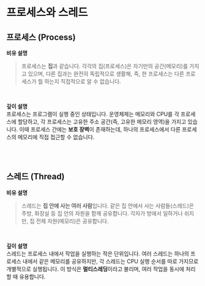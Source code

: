 # 프로세스와 스레드

## 프로세스 (Process)

**비유 설명**

> 프로세스는 **집**과 같습니다. 각각의 집(프로세스)은 자기만의 공간(메모리)를 가지고 있으며, 다른 집과는 완전히 독립적으로 생활해, 즉, 한 프로세스는 다른 프로세스가 뭘 하는지 직접적으로 알 수 없습니다.

<br>

**깊이 설명**  
프로세스는 프로그램이 실행 중인 상태입니다. 운영체제는 메모리와 CPU를 각 프로세스에 할당하고, 각 프로세스는 고유한 주소 공간(즉, 고유한 메모리 영역)을 가지고 있습니다. 이때 프로세스 간에는 **보호 장벽**이 존재하는데, 하나의 프로세스에서 다른 프로세스의 메모리에 직접 접근할 수 없습니다.

<br>
<br>

## 스레드 (Thread)

**비유 설명**

> 스레드는 **집 안에 사는 여러 사람**입니다. 같은 집 안에서 사는 사람들(스레드)은 주방, 화장실 등 집 안의 자원을 함께 공유합니다. 각자가 방에서 일하거나 쉬지만, 집 전체 자원(메모리)은 공유합니다.

<br>

**깊이 설명**  
스레드는 프로세스 내에서 작업을 실행하는 작은 단위입니다. 여러 스레드는 하나의 프로세스 내에서 같은 메모리를 공유하지만, 각 스레드는 CPU 실행 순서를 따로 가지므로 개별적으로 실행됩니다. 이 방식은 **멀티스레딩**이라고 불리며, 여러 작업을 동시에 처리할 때 유용합니다.
